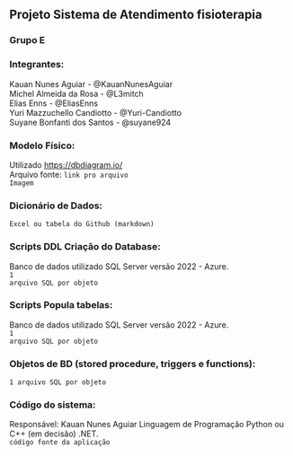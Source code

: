 ## Projeto Sistema de Atendimento fisioterapia

### Grupo E

### Integrantes:
Kauan Nunes Aguiar - @KauanNunesAguiar<br>
Michel Almeida da Rosa - @L3mitch<br>
Elias Enns - @EliasEnns<br>
Yuri Mazzuchello Candiotto - @Yuri-Candiotto<br>
Suyane Bonfanti dos Santos - @suyane924<br>


### Modelo Físico:
Utilizado https://dbdiagram.io/<br>
Arquivo fonte: <code>link pro arquivo</code><br>
<code>Imagem</code>
  
### Dicionário de Dados:
<code>Excel ou tabela do Github (markdown)</code>

### Scripts DDL Criação do Database:
Banco de dados utilizado SQL Server versão 2022 - Azure.<br>
<code>1 arquivo SQL por objeto</code>

### Scripts Popula tabelas:
Banco de dados utilizado SQL Server versão 2022 - Azure.<br>
<code>1 arquivo SQL por objeto</code>

### Objetos de BD (stored procedure, triggers e functions):
<code>1 arquivo SQL por objeto</code>
  
### Código do sistema:
Responsável: Kauan Nunes Aguiar
Linguagem de Programação Python ou C++ (em decisão) .NET.<br>
<code>código fonte da aplicação</code>
